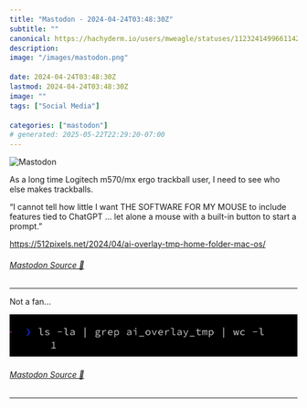 ```yaml
---
title: "Mastodon - 2024-04-24T03:48:30Z"
subtitle: ""
canonical: https://hachyderm.io/users/mweagle/statuses/112324149966114233
description:
image: "/images/mastodon.png"

date: 2024-04-24T03:48:30Z
lastmod: 2024-04-24T03:48:30Z
image: ""
tags: ["Social Media"]

categories: ["mastodon"]
# generated: 2025-05-22T22:29:20-07:00
---
```

![Mastodon](/images/mastodon.png)

<p>As a long time Logitech m570/mx ergo trackball user, I need to see who else makes trackballs.</p><p>“I cannot tell how little I want THE SOFTWARE FOR MY MOUSE to include features tied to ChatGPT … let alone a mouse with a built-in button to start a prompt.”</p><p><a href="https://512pixels.net/2024/04/ai-overlay-tmp-home-folder-mac-os/" target="_blank" rel="nofollow noopener noreferrer" translate="no"><span class="invisible">https://</span><span class="ellipsis">512pixels.net/2024/04/ai-overl</span><span class="invisible">ay-tmp-home-folder-mac-os/</span></a></p>


###### [Mastodon Source 🐘](https://hachyderm.io/@mweagle/112324149966114233)

___

<p>Not a fan...</p>

![](4aada86d3d94e097.png)

###### [Mastodon Source 🐘](https://hachyderm.io/@mweagle/112327954994427311)

___
